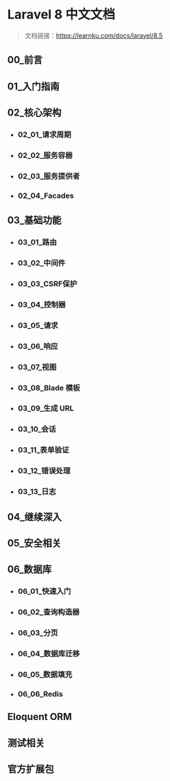 # Laravel 8 中文文档
> 文档链接：https://learnku.com/docs/laravel/8.5
## 
## 00_前言
## 01_入门指南
## 02_核心架构
- ### 02_01_请求周期
- ### 02_02_服务容器
- ### 02_03_服务提供者
- ### 02_04_Facades
## 03_基础功能
- ### 03_01_路由
- ### 03_02_中间件
- ### 03_03_CSRF保护
- ### 03_04_控制器
- ### 03_05_请求
- ### 03_06_响应
- ### 03_07_视图
- ### 03_08_Blade 模板
- ### 03_09_生成 URL
- ### 03_10_会话
- ### 03_11_表单验证
- ### 03_12_错误处理
- ### 03_13_日志
## 04_继续深入
## 05_安全相关
## 06_数据库
- ### 06_01_快速入门
- ### 06_02_查询构造器
- ### 06_03_分页
- ### 06_04_数据库迁移
- ### 06_05_数据填充
- ### 06_06_Redis
## Eloquent ORM
## 测试相关
## 官方扩展包
